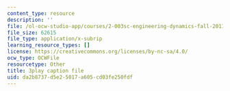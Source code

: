 ```yaml
---
content_type: resource
description: ''
file: /ol-ocw-studio-app/courses/2-003sc-engineering-dynamics-fall-2011/da2b8737d5e25017a605cd03fe250fdf_3F4wlYR_3h8.vtt
file_size: 62615
file_type: application/x-subrip
learning_resource_types: []
license: https://creativecommons.org/licenses/by-nc-sa/4.0/
ocw_type: OCWFile
resourcetype: Other
title: 3play caption file
uid: da2b8737-d5e2-5017-a605-cd03fe250fdf
---
```

